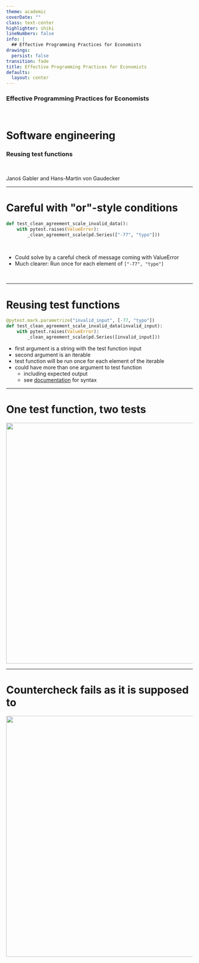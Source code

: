 ```yaml
---
theme: academic
coverDate: ""
class: text-center
highlighter: shiki
lineNumbers: false
info: |
  ## Effective Programming Practices for Economists
drawings:
  persist: false
transition: fade
title: Effective Programming Practices for Economists
defaults:
  layout: center
---
```


### Effective Programming Practices for Economists

<br>

# Software engineering


### Reusing test functions

<br>


Janoś Gabler and Hans-Martin von Gaudecker



---

# Careful with "or"-style conditions

```python
def test_clean_agreement_scale_invalid_data():
    with pytest.raises(ValueError):
        _clean_agreement_scale(pd.Series(["-77", "typo"]))
```

<br/>

- Could solve by a careful check of message coming with ValueError
- Much clearer: Run once for each element of `["-77", "typo"]`

<br/>

---

# Reusing test functions

```python
@pytest.mark.parametrize("invalid_input", [-77, "typo"])
def test_clean_agreement_scale_invalid_data(invalid_input):
    with pytest.raises(ValueError):
        _clean_agreement_scale(pd.Series([invalid_input]))
```

- first argument is a string with the test function input
- second argument is an iterable
- test function will be run once for each element of the iterable
- could have more than one argument to test function
  - including expected output
  - see [documentation](https://docs.pytest.org/en/stable/how-to/parametrize.html#how-to-parametrize-fixtures-and-test-functions) for syntax

---

# One test function, two tests

<img src="/run_parametrized.png" class="rounded" width="650"/>


---

# Countercheck fails as it is supposed to


<img src="/run_fail_for_valid_element.png" class="rounded" width="650"/>
